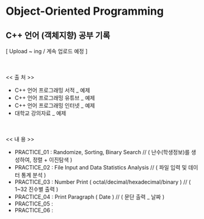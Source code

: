# Object-Oriented Programming
## C++ 언어 (객체지향) 공부 기록
[ Upload ~ ing / 계속 업로드 예정 ]


<br/><br/>
 << 출 처 >>
- C++ 언어 프로그래밍 서적 _ 예제  
- C++ 언어 프로그래밍 유튜브 _ 예제
- C++ 언어 프로그래밍 인터넷 _ 예제
- 대학교 강의자료 _ 예제


<br/><br/>
 << 내 용 >>
 - PRACTICE_01 : Randomize, Sorting, Binary Search // ( 난수(학생정보)를 생성하여, 정렬 + 이진탐색 )
 - PRACTICE_02 : File Input and Data Statistics Analysis // ( 파일 입력 및 데이터 통계 분석 )
 - PRACTICE_03 : Number Print ( octal/decimal/hexadecimal/binary ) // ( 1~32 진수별 출력 )
 - PRACTICE_04 : Print Paragraph ( Date ) // ( 문단 출력 _ 날짜 )
 - PRACTICE_05 : 
 - PRACTICE_06 : 









